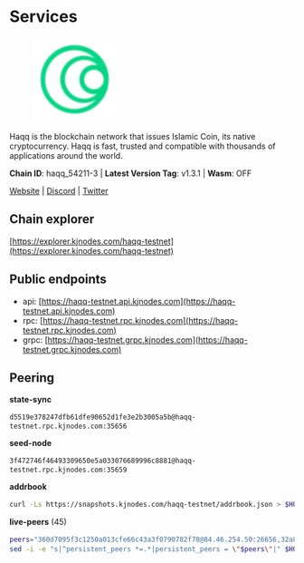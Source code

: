 # Services

<figure><img src="https://raw.githubusercontent.com/kj89/cosmos-images/main/logos/haqq.png" width="150" alt=""><figcaption></figcaption></figure>

Haqq is the blockchain network that issues Islamic Coin,  its native cryptocurrency. Haqq is fast, trusted and  compatible with thousands of applications around the world.

**Chain ID**: haqq_54211-3 | **Latest Version Tag**: v1.3.1 | **Wasm**: OFF

[Website](https://islamiccoin.net) | [Discord](https://discord.gg/hU9MHG5kZq) | [Twitter](https://twitter.com/Islamic_Coin)




## Chain explorer
[https://explorer.kjnodes.com/haqq-testnet](https://explorer.kjnodes.com/haqq-testnet)

## Public endpoints

* api: [https://haqq-testnet.api.kjnodes.com](https://haqq-testnet.api.kjnodes.com)
* rpc: [https://haqq-testnet.rpc.kjnodes.com](https://haqq-testnet.rpc.kjnodes.com)
* grpc: [https://haqq-testnet.grpc.kjnodes.com](https://haqq-testnet.grpc.kjnodes.com)

## Peering

**state-sync**

```text
d5519e378247dfb61dfe90652d1fe3e2b3005a5b@haqq-testnet.rpc.kjnodes.com:35656
```

**seed-node**

```text
3f472746f46493309650e5a033076689996c8881@haqq-testnet.rpc.kjnodes.com:35659
```

**addrbook**
```bash
curl -Ls https://snapshots.kjnodes.com/haqq-testnet/addrbook.json > $HOME/.haqqd/config/addrbook.json
```

**live-peers** (45)
```bash
peers="360d7095f3c1250a013cfe66c43a3f0790782f78@84.46.254.50:26656,32a8eec046b95e8646ff0810b4596dc7083a0beb@65.108.145.131:26656,b1c07038b5b9b96d6fb35e4bb417af7ed238e733@95.217.35.186:26656,f1b1df46afd4c9d4f66051437078c0b85bc6b67b@65.108.206.118:61056,001eb7a3a03dc11539541737262c4ddc84dec283@91.195.101.98:26656,d5519e378247dfb61dfe90652d1fe3e2b3005a5b@65.109.68.190:35656,6771e65c1b30cc514faf5943320fdda480fe9124@95.216.39.183:26656,ed145a35b436878c1f1c10634bd18600f3696e17@95.217.181.142:26656,3df5a68b919177179c6dcb0b9c9354fd6bbba1c8@65.109.92.240:20116,48a2a7762a579d25bca95b0a3548b714238dd60b@213.239.216.252:20656,0833039f717227ccd156d156ea772746b8ac6d71@146.19.24.139:26656,2d13d679b64e1a574904a140f72815644ec71131@65.21.133.125:30656,6ce864d853904ebef9400528f129d8fefa6f1827@91.211.251.232:36656,23ff658b56fbb8bc73372973a34733ff5d79b435@142.132.202.50:11604,56158e0f2acf850114e82644afceb565a73b08cc@185.144.99.95:26656,b87827b470b0fa37e6ff5d10703ffbe4b35dec46@149.102.133.3:35656,90b1d14fc7393c6b6452ecf8b3cdd078a445a238@65.109.112.178:29656,f57fae1bdea281392b563a58978a2d8c0a37725f@95.217.233.234:26656,d7ac44bf8f8d760c3df1a8695145021f35feb985@34.88.220.124:26656,eb503dddcc41ba801c646d63cc762de4e9c43aa4@35.228.23.164:26656,7f2828e3910a4b165a65e5bfb2465c1e809bad3b@65.108.48.182:26656,78e3ef8adf819b479acc13a2f92ab5c0fa350aeb@66.45.231.30:11464,a40f6f6d9f5763f80a87438903ab905daeb4fa01@38.242.225.247:26656,16f40215d018c7d657fef0bb5ce2950251d525d2@148.251.51.144:36656,ba56c564a5430632e59e2b08fc348735bc56b32f@154.12.232.140:26656,927a323649e7dd8d4c75da6e5edaee439652b46f@65.109.92.241:20116,073a2d6ef69f04b563e160a0e33eab84ae093aa9@154.26.157.233:35656,c4428d0ec640829414efff4ae7a793004edad867@154.26.157.228:35656,5c11c697aaf2dabf96e3eb7e7e621c200bd309ee@65.21.225.58:26656,24e894d4d8a18276acf6051cccf369a1ce69842d@65.108.151.105:26656,0629018cef2e53288757381ffdc0b84cbb5931cc@95.216.1.249:26656,b72f2156db8c87e679dc853730746ff40038120c@213.239.215.77:26656,5a223d77d01319a8c7f648eddfc8549cafcd8ca5@34.147.118.211:26656,f50b6abb555c0d420834860d9a8f499801bb3ae8@135.181.62.222:26656,43dc2d5ab6fa30cb10959717d26f31bc45b56fdd@149.102.133.67:35656,a884387139109784cad9193652b82ef20a85d713@38.242.159.148:26656,93ae3fa625f55b98225b870e4fd4052ad8a97b97@109.123.252.231:26656,6fad54232f11a0306bd0d942c2ec5f9ba0ae2f1a@34.91.54.209:26656,4990ed7074424046184dd474df40902c30f34182@65.108.250.241:26656,47a269c3e30f70d8234a2afd8e9055e74129fde0@65.108.129.29:36656,a6dbf51663c0e4cbfd7dd3965ab8ad022de0952f@154.26.157.230:35656,1a68f19b58e0c4e99c907a3c43923641a1595c88@149.102.133.29:35656,90b40d2b773090b82aa7788c2d1937e4fd6d2dc0@65.108.231.124:19656,59af99085c961a6a5c8dc4bc8b3abffda16ddccb@135.181.38.62:26656,a6150d39e4725d28a56f41ebf3c6d457c54bd2f1@34.138.250.4:26656"
sed -i -e "s|^persistent_peers *=.*|persistent_peers = \"$peers\"|" $HOME/.haqqd/config/config.toml
```
